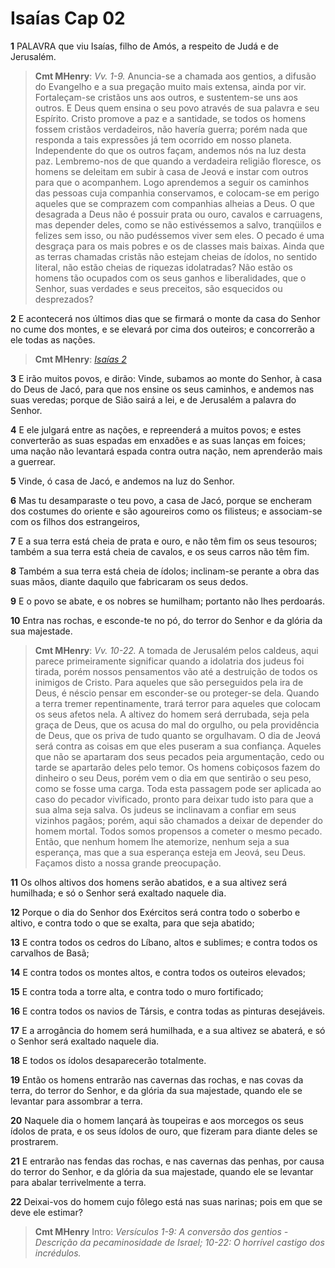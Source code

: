 # Isaías Cap 02

**1** 	PALAVRA que viu Isaías, filho de Amós, a respeito de Judá e de Jerusalém.

> **Cmt MHenry**: *Vv. 1-9.* Anuncia-se a chamada aos gentios, a difusão do Evangelho e a sua pregação muito mais extensa, ainda por vir. Fortaleçam-se cristãos uns aos outros, e sustentem-se uns aos outros. E Deus quem ensina o seu povo através de sua palavra e seu Espírito. Cristo promove a paz e a santidade, se todos os homens fossem cristãos verdadeiros, não havería guerra; porém nada que responda a tais expressões já tem ocorrido em nosso planeta. Independente do que os outros façam, andemos nós na luz desta paz. Lembremo-nos de que quando a verdadeira religião floresce, os homens se deleitam em subir à casa de Jeová e instar com outros para que o acompanhem. Logo aprendemos a seguir os caminhos das pessoas cuja companhia conservamos, e colocam-se em perigo aqueles que se comprazem com companhias alheias a Deus. O que desagrada a Deus não é possuir prata ou ouro, cavalos e carruagens, mas depender deles, como se não estivéssemos a salvo, tranqüilos e felizes sem isso, ou não pudéssemos viver sem eles. O pecado é uma desgraça para os mais pobres e os de classes mais baixas. Ainda que as terras chamadas cristãs não estejam cheias de ídolos, no sentido literal, não estão cheias de riquezas idolatradas? Não estão os homens tão ocupados com os seus ganhos e liberalidades, que o Senhor, suas verdades e seus preceitos, são esquecidos ou desprezados?

**2** 	E acontecerá nos últimos dias que se firmará o monte da casa do Senhor no cume dos montes, e se elevará por cima dos outeiros; e concorrerão a ele todas as nações.

> **Cmt MHenry**: *[Isaías 2](../23A-Is/02.md#0)*

**3** 	E irão muitos povos, e dirão: Vinde, subamos ao monte do Senhor, à casa do Deus de Jacó, para que nos ensine os seus caminhos, e andemos nas suas veredas; porque de Sião sairá a lei, e de Jerusalém a palavra do Senhor.

**4** 	E ele julgará entre as nações, e repreenderá a muitos povos; e estes converterão as suas espadas em enxadões e as suas lanças em foices; uma nação não levantará espada contra outra nação, nem aprenderão mais a guerrear.

**5** 	Vinde, ó casa de Jacó, e andemos na luz do Senhor.

**6** 	Mas tu desamparaste o teu povo, a casa de Jacó, porque se encheram dos costumes do oriente e são agoureiros como os filisteus; e associam-se com os filhos dos estrangeiros,

**7** 	E a sua terra está cheia de prata e ouro, e não têm fim os seus tesouros; também a sua terra está cheia de cavalos, e os seus carros não têm fim.

**8** 	Também a sua terra está cheia de ídolos; inclinam-se perante a obra das suas mãos, diante daquilo que fabricaram os seus dedos.

**9** 	E o povo se abate, e os nobres se humilham; portanto não lhes perdoarás.

**10** 	Entra nas rochas, e esconde-te no pó, do terror do Senhor e da glória da sua majestade.

> **Cmt MHenry**: *Vv. 10-22.* A tomada de Jerusalém pelos caldeus, aqui parece primeiramente significar quando a idolatria dos judeus foi tirada, porém nossos pensamentos vão até a destruição de todos os inimigos de Cristo. Para aqueles que são perseguidos pela ira de Deus, é néscio pensar em esconder-se ou proteger-se dela. Quando a terra tremer repentinamente, trará terror para aqueles que colocam os seus afetos nela. A altivez do homem será derrubada, seja pela graça de Deus, que os acusa do mal do orgulho, ou pela providência de Deus, que os priva de tudo quanto se orgulhavam. O dia de Jeová será contra as coisas em que eles puseram a sua confiança. Aqueles que não se apartaram dos seus pecados peia argumentação, cedo ou tarde se apartarão deles pelo temor. Os homens cobiçosos fazem do dinheiro o seu Deus, porém vem o dia em que sentirão o seu peso, como se fosse uma carga. Toda esta passagem pode ser aplicada ao caso do pecador vivificado, pronto para deixar tudo isto para que a sua alma seja salva. Os judeus se inclinavam a confiar em seus vizinhos pagãos; porém, aqui são chamados a deixar de depender do homem mortal. Todos somos propensos a cometer o mesmo pecado. Então, que nenhum homem lhe atemorize, nenhum seja a sua esperança, mas que a sua esperança esteja em Jeová, seu Deus. Façamos disto a nossa grande preocupação.

**11** 	Os olhos altivos dos homens serão abatidos, e a sua altivez será humilhada; e só o Senhor será exaltado naquele dia.

**12** 	Porque o dia do Senhor dos Exércitos será contra todo o soberbo e altivo, e contra todo o que se exalta, para que seja abatido;

**13** 	E contra todos os cedros do Líbano, altos e sublimes; e contra todos os carvalhos de Basã;

**14** 	E contra todos os montes altos, e contra todos os outeiros elevados;

**15** 	E contra toda a torre alta, e contra todo o muro fortificado;

**16** 	E contra todos os navios de Társis, e contra todas as pinturas desejáveis.

**17** 	E a arrogância do homem será humilhada, e a sua altivez se abaterá, e só o Senhor será exaltado naquele dia.

**18** 	E todos os ídolos desaparecerão totalmente.

**19** 	Então os homens entrarão nas cavernas das rochas, e nas covas da terra, do terror do Senhor, e da glória da sua majestade, quando ele se levantar para assombrar a terra.

**20** 	Naquele dia o homem lançará às toupeiras e aos morcegos os seus ídolos de prata, e os seus ídolos de ouro, que fizeram para diante deles se prostrarem.

**21** 	E entrarão nas fendas das rochas, e nas cavernas das penhas, por causa do terror do Senhor, e da glória da sua majestade, quando ele se levantar para abalar terrivelmente a terra.

**22** 	Deixai-vos do homem cujo fôlego está nas suas narinas; pois em que se deve ele estimar?


> **Cmt MHenry** Intro: *Versículos 1-9: A conversão dos gentios - Descrição da pecaminosidade de Israel; 10-22: O horrível castigo dos incrédulos.*
